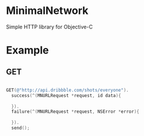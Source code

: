 MinimalNetwork
==============

Simple HTTP library for Objective-C

Example
==============

GET
--------------

``` objective-c

GET(@"http://api.dribbble.com/shots/everyone").
  success(^(MNURLRequest *request, id data){
    
  }).
  failure(^(MNURLRequest *request, NSError *error){
    
  }).
  send();

```